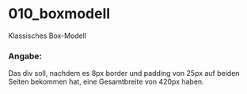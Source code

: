 010_boxmodell
========
Klassisches Box-Modell

### Angabe:

Das div soll, nachdem es 8px border und padding von 25px auf beiden Seiten bekommen hat, eine Gesamtbreite von 420px haben.